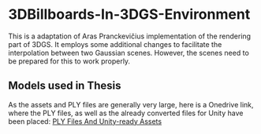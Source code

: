 # 3DBillboards-In-3DGS-Environment
This is a adaptation of Aras Pranckevičius implementation of the rendering part of 3DGS. It employs some additional changes to facilitate the interpolation between two Gaussian scenes. However, the scenes need to be prepared for this to work properly.

## Models used in Thesis
As the assets and PLY files are generally very large, here is a Onedrive link, where the PLY files, as well as the already converted files for Unity have been placed:
[PLY Files And Unity-ready Assets](https://1drv.ms/f/s!AjwojfWkJq7XhZIQla_juBozvhZXyw?e=PdsHMo)